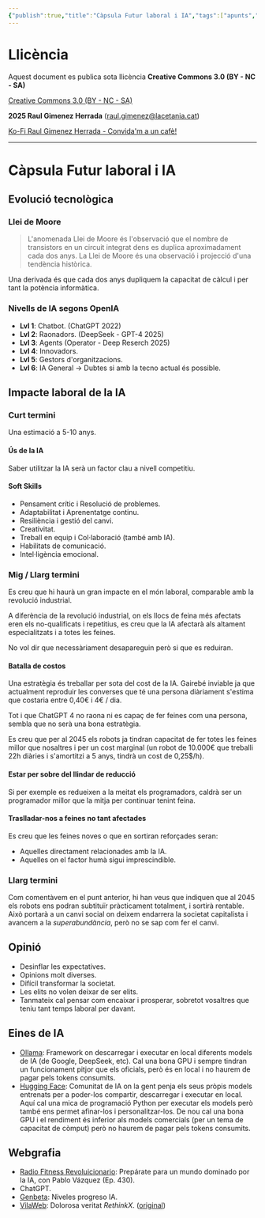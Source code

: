 ```yaml
---
{"publish":true,"title":"Càpsula Futur laboral i IA","tags":["apunts","ic10/tutoria"],"cssclasses":""}
---
```


# Llicència
Aquest document es publica sota llicència **Creative Commons 3.0 (BY - NC - SA)**

[Creative Commons 3.0 (BY - NC - SA)](https://creativecommons.org/licenses/by-nc-sa/3.0/es/legalcode.ca)

**2025 Raul Gimenez Herrada**
(raul.gimenez@lacetania.cat)

[Ko-Fi Raul Gimenez Herrada - Convida'm a un cafè!](https://ko-fi.com/raulgimenezherrada)

---
# Càpsula Futur laboral i IA

## Evolució tecnològica

### Llei de Moore

> L'anomenada Llei de Moore és l'observació que el nombre de transistors en un circuit integrat dens es duplica aproximadament cada dos anys. La Llei de Moore és una observació i projecció d'una tendència històrica.

Una derivada és que cada dos anys dupliquem la capacitat de càlcul i per tant la potència informàtica.

### Nivells de IA segons OpenIA

- **Lvl 1**:  Chatbot. (ChatGPT 2022)
- **Lvl 2**:  Raonadors. (DeepSeek - GPT-4 2025)
- **Lvl 3**:  Agents (Operator - Deep Reserch 2025)
- **Lvl 4**:  Innovadors.
- **Lvl 5**:  Gestors d'organitzacions.
- **Lvl 6**:  IA General -> Dubtes si amb la tecno actual és possible.
## Impacte laboral de la IA

### Curt termini

Una estimació a 5-10 anys.

#### Ús de la IA

Saber utilitzar la IA serà un factor clau a nivell competitiu.

#### Soft Skills

- Pensament crític i Resolució de problemes.
- Adaptabilitat i Aprenentatge continu.
- Resiliència i gestió del canvi.
- Creativitat.
- Treball en equip i Col·laboració (també amb IA).
- Habilitats de comunicació.
- Intel·ligència emocional.

### Mig / Llarg termini

Es creu que hi haurà un gran impacte en el món laboral, comparable amb la revolució industrial.

A diferència de la revolució industrial, on els llocs de feina més afectats eren els no-qualificats i repetitius, es creu que la IA afectarà als altament especialitzats i a totes les feines.

No vol dir que necessàriament desapareguin però si que es reduiran.

#### Batalla de costos

Una estratègia és treballar per sota del cost de la IA. Gairebé inviable ja que actualment reproduir les converses que té una persona diàriament s'estima que costaria entre 0,40€ i 4€ / dia.

Tot i que ChatGPT 4 no raona ni es capaç de fer feines com una persona, sembla que no serà una bona estratègia.

Es creu que per al 2045 els robots ja tindran capacitat de fer totes les feines millor que nosaltres i per un cost marginal (un robot de 10.000€ que treballi 22h diàries i s'amortitzi a 5 anys, tindrà un cost de 0,25$/h).

#### Estar per sobre del llindar de reducció

Si per exemple es redueixen a la meitat els programadors, caldrà ser un programador millor que la mitja per continuar tenint feina.

#### Traslladar-nos a feines no tant afectades

Es creu que les feines noves o que en sortiran reforçades seran:

- Aquelles directament relacionades amb la IA.
- Aquelles on el factor humà sigui imprescindible.

### Llarg termini

Com comentàvem en el punt anterior, hi han veus que indiquen que al 2045 els robots ens podran subtituïr pràcticament totalment, i sortirà rentable. Això portarà a un canvi social on deixem endarrera la societat capitalista i avancem a la _superabundància_, però no se sap com fer el canvi.

## Opinió

- Desinflar les expectatives.
- Opinions molt diverses.
- Difícil transformar la societat.
- Les elits no volen deixar de ser elits.
- Tanmateix cal pensar com encaixar i prosperar, sobretot vosaltres que teniu tant temps laboral per davant.

## Eines de IA

- [Ollama](https://ollama.com/): Framework on descarregar i executar en local diferents models de IA (de Google, DeepSeek, etc). Cal una bona GPU i sempre tindran un funcionament pitjor que els oficials, però és en local i no haurem de pagar pels tokens consumits.
- [Hugging Face](https://huggingface.co/): Comunitat de IA on la gent penja els seus pròpis models entrenats per a poder-los compartir, descarregar i executar en local. Aquí cal una mica de programació Python per executar els models però també ens permet afinar-los i personalitzar-los. De nou cal una bona GPU i el rendiment és inferior als models comercials (per un tema de capacitat de còmput) però no haurem de pagar pels tokens consumits.

## Webgrafia

- [Radio Fitness Revoluicionario](https://www.ivoox.com/en/preparate-para-mundo-dominado-ia-audios-mp3_rf_140176306_1.html): Prepárate para un mundo dominado por la IA, con Pablo Vázquez (Ep. 430).
- ChatGPT.
- [Genbeta](https://www.genbeta.com/inteligencia-artificial/openai-marca-cinco-niveles-para-medir-progreso-ia-general-explica-cual-ellos-se-encuentra-ahora): Niveles progreso IA.
- [VilaWeb](https://www.vilaweb.cat/noticies/dolorosa-veritat-rethink-x-feina-tots/?s=09): Dolorosa veritat _RethinkX_. ([original](https://www.rethinkx.com/blog/rethinkx/the-painful-truth-about-ai-and-robotics))